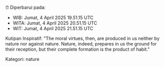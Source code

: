 ⏰ Diperbarui pada:
- WIB: Jumat, 4 April 2025 19.51.15 UTC
- WITA: Jumat, 4 April 2025 20.51.15 UTC
- WIT: Jumat, 4 April 2025 21.51.15 UTC

Kutipan Inspiratif:
"The moral virtues, then, are produced in us neither by nature nor against nature. Nature, indeed, prepares in us the ground for their reception, but their complete formation is the product of habit."


Kategori: nature

